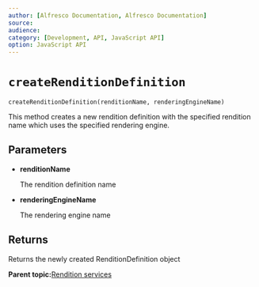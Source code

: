 ```yaml
---
author: [Alfresco Documentation, Alfresco Documentation]
source: 
audience: 
category: [Development, API, JavaScript API]
option: JavaScript API
---
```


# `createRenditionDefinition`

`createRenditionDefinition(renditionName, renderingEngineName)`

This method creates a new rendition definition with the specified rendition name which uses the specified rendering engine.

## Parameters

-   **renditionName**

    The rendition definition name

-   **renderingEngineName**

    The rendering engine name


## Returns

Returns the newly created RenditionDefinition object

**Parent topic:**[Rendition services](../references/API-JS-RenditionService.md)


